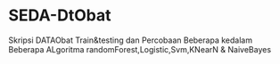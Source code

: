 # SEDA-DtObat
Skripsi
DATAObat Train&testing dan Percobaan Beberapa
kedalam Beberapa ALgoritma randomForest,Logistic,Svm,KNearN & NaiveBayes
